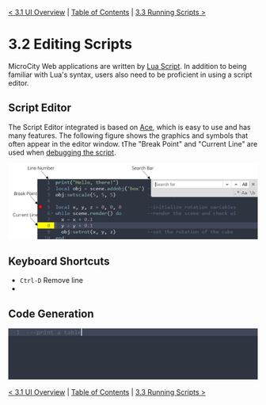 [< 3.1 UI Overview](3.1_ui_overview.md) | [Table of Contents](readme.md) | [3.3 Running Scripts >](3.3_running_scripts.md)

# 3.2 Editing Scripts
MicroCity Web applications are written by <a href="https://www.lua.org/manual/5.4/manual.html" target="_blank">Lua Script</a>. In addition to being familiar with Lua's syntax, users also need to be proficient in using a script editor.

## Script Editor
The Script Editor integrated is based on <a href="https://github.com/ajaxorg/ace" target="_blank">Ace</a>, which is easy to use and has many features. The following figure shows the graphics and symbols that often appear in the editor window. tThe "Break Point" and "Current Line" are used when [debugging the script](3.3_running_scripts.md).

![script editor](./img/script_editor.png)

## Keyboard Shortcuts

- `Ctrl-D` Remove line
- 

## Code Generation

![code generation](./img/code_generation.apng)

[< 3.1 UI Overview](3.1_ui_overview.md) | [Table of Contents](readme.md) | [3.3 Running Scripts >](3.3_running_scripts.md)